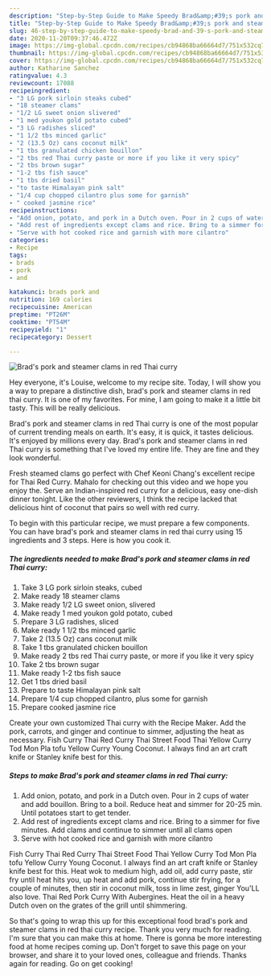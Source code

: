 ```yaml
---
description: "Step-by-Step Guide to Make Speedy Brad&amp;#39;s pork and steamer clams in red Thai curry"
title: "Step-by-Step Guide to Make Speedy Brad&amp;#39;s pork and steamer clams in red Thai curry"
slug: 46-step-by-step-guide-to-make-speedy-brad-and-39-s-pork-and-steamer-clams-in-red-thai-curry
date: 2020-11-20T09:37:46.472Z
image: https://img-global.cpcdn.com/recipes/cb94868ba66664d7/751x532cq70/brads-pork-and-steamer-clams-in-red-thai-curry-recipe-main-photo.jpg
thumbnail: https://img-global.cpcdn.com/recipes/cb94868ba66664d7/751x532cq70/brads-pork-and-steamer-clams-in-red-thai-curry-recipe-main-photo.jpg
cover: https://img-global.cpcdn.com/recipes/cb94868ba66664d7/751x532cq70/brads-pork-and-steamer-clams-in-red-thai-curry-recipe-main-photo.jpg
author: Katharine Sanchez
ratingvalue: 4.3
reviewcount: 17088
recipeingredient:
- "3 LG pork sirloin steaks cubed"
- "18 steamer clams"
- "1/2 LG sweet onion slivered"
- "1 med youkon gold potato cubed"
- "3 LG radishes sliced"
- "1 1/2 tbs minced garlic"
- "2 (13.5 Oz) cans coconut milk"
- "1 tbs granulated chicken bouillon"
- "2 tbs red Thai curry paste or more if you like it very spicy"
- "2 tbs brown sugar"
- "1-2 tbs fish sauce"
- "1 tbs dried basil"
- "to taste Himalayan pink salt"
- "1/4 cup chopped cilantro plus some for garnish"
- " cooked jasmine rice"
recipeinstructions:
- "Add onion, potato, and pork in a Dutch oven. Pour in 2 cups of water and add bouillon. Bring to a boil. Reduce heat and simmer for 20-25 min. Until potatoes start to get tender."
- "Add rest of ingredients except clams and rice. Bring to a simmer for five minutes. Add clams and continue to simmer until all clams open"
- "Serve with hot cooked rice and garnish with more cilantro"
categories:
- Recipe
tags:
- brads
- pork
- and

katakunci: brads pork and 
nutrition: 169 calories
recipecuisine: American
preptime: "PT26M"
cooktime: "PT54M"
recipeyield: "1"
recipecategory: Dessert

---
```



![Brad&#39;s pork and steamer clams in red Thai curry](https://img-global.cpcdn.com/recipes/cb94868ba66664d7/751x532cq70/brads-pork-and-steamer-clams-in-red-thai-curry-recipe-main-photo.jpg)

Hey everyone, it's Louise, welcome to my recipe site. Today, I will show you a way to prepare a distinctive dish, brad&#39;s pork and steamer clams in red thai curry. It is one of my favorites. For mine, I am going to make it a little bit tasty. This will be really delicious.

Brad&#39;s pork and steamer clams in red Thai curry is one of the most popular of current trending meals on earth. It's easy, it is quick, it tastes delicious. It's enjoyed by millions every day. Brad&#39;s pork and steamer clams in red Thai curry is something that I've loved my entire life. They are fine and they look wonderful.

Fresh steamed clams go perfect with Chef Keoni Chang&#39;s excellent recipe for Thai Red Curry. Mahalo for checking out this video and we hope you enjoy the. Serve an Indian-inspired red curry for a delicious, easy one-dish dinner tonight. Like the other reviewers, I think the recipe lacked that delicious hint of coconut that pairs so well with red curry.


To begin with this particular recipe, we must prepare a few components. You can have brad&#39;s pork and steamer clams in red thai curry using 15 ingredients and 3 steps. Here is how you cook it.

<!--inarticleads1-->

##### The ingredients needed to make Brad&#39;s pork and steamer clams in red Thai curry:

1. Take 3 LG pork sirloin steaks, cubed
1. Make ready 18 steamer clams
1. Make ready 1/2 LG sweet onion, slivered
1. Make ready 1 med youkon gold potato, cubed
1. Prepare 3 LG radishes, sliced
1. Make ready 1 1/2 tbs minced garlic
1. Take 2 (13.5 Oz) cans coconut milk
1. Take 1 tbs granulated chicken bouillon
1. Make ready 2 tbs red Thai curry paste, or more if you like it very spicy
1. Take 2 tbs brown sugar
1. Make ready 1-2 tbs fish sauce
1. Get 1 tbs dried basil
1. Prepare to taste Himalayan pink salt
1. Prepare 1/4 cup chopped cilantro, plus some for garnish
1. Prepare  cooked jasmine rice


Create your own customized Thai curry with the Recipe Maker. Add the pork, carrots, and ginger and continue to simmer, adjusting the heat as necessary. Fish Curry Thai Red Curry Thai Street Food Thai Yellow Curry Tod Mon Pla tofu Yellow Curry Young Coconut. I always find an art craft knife or Stanley knife best for this. 

<!--inarticleads2-->

##### Steps to make Brad&#39;s pork and steamer clams in red Thai curry:

1. Add onion, potato, and pork in a Dutch oven. Pour in 2 cups of water and add bouillon. Bring to a boil. Reduce heat and simmer for 20-25 min. Until potatoes start to get tender.
1. Add rest of ingredients except clams and rice. Bring to a simmer for five minutes. Add clams and continue to simmer until all clams open
1. Serve with hot cooked rice and garnish with more cilantro


Fish Curry Thai Red Curry Thai Street Food Thai Yellow Curry Tod Mon Pla tofu Yellow Curry Young Coconut. I always find an art craft knife or Stanley knife best for this. Heat wok to medium high, add oil, add curry paste, stir fry until heat hits you, up heat and add pork, continue stir frying, for a couple of minutes, then stir in coconut milk, toss in lime zest, ginger You&#39;LL also love. Thai Red Pork Curry With Aubergines. Heat the oil in a heavy Dutch oven on the grates of the grill until shimmering. 

So that's going to wrap this up for this exceptional food brad&#39;s pork and steamer clams in red thai curry recipe. Thank you very much for reading. I'm sure that you can make this at home. There is gonna be more interesting food at home recipes coming up. Don't forget to save this page on your browser, and share it to your loved ones, colleague and friends. Thanks again for reading. Go on get cooking!
